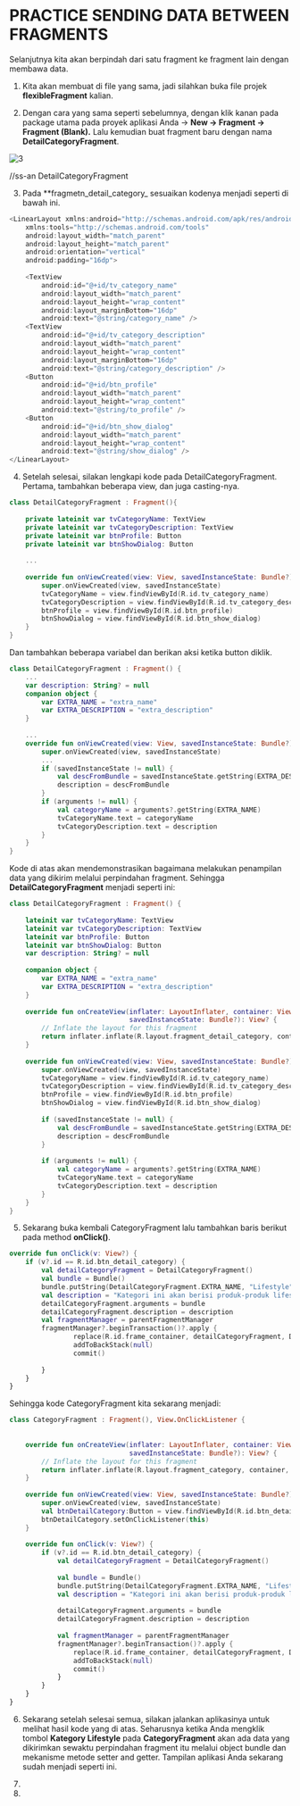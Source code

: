 # PRACTICE SENDING DATA BETWEEN FRAGMENTS

Selanjutnya kita akan berpindah dari satu fragment ke fragment lain dengan membawa data.

1. Kita akan membuat di file yang sama, jadi silahkan buka file projek **flexibleFragment** kalian.

2. Dengan cara yang sama seperti sebelumnya, dengan klik kanan pada package utama pada proyek aplikasi Anda → **New → Fragment → Fragment (Blank).** Lalu kemudian buat fragment baru dengan nama **DetailCategoryFragment**.

![3](assets/3.png)

//ss-an DetailCategoryFragment

3. Pada **fragmetn_detail_category_ sesuaikan kodenya menjadi seperti di bawah ini.
```kotlin
<LinearLayout xmlns:android="http://schemas.android.com/apk/res/android"
    xmlns:tools="http://schemas.android.com/tools"
    android:layout_width="match_parent"
    android:layout_height="match_parent"
    android:orientation="vertical"
    android:padding="16dp">
 
    <TextView
        android:id="@+id/tv_category_name"
        android:layout_width="match_parent"
        android:layout_height="wrap_content"
        android:layout_marginBottom="16dp"
        android:text="@string/category_name" />
    <TextView
        android:id="@+id/tv_category_description"
        android:layout_width="match_parent"
        android:layout_height="wrap_content"
        android:layout_marginBottom="16dp"
        android:text="@string/category_description" />
    <Button
        android:id="@+id/btn_profile"
        android:layout_width="match_parent"
        android:layout_height="wrap_content"
        android:text="@string/to_profile" />
    <Button
        android:id="@+id/btn_show_dialog"
        android:layout_width="match_parent"
        android:layout_height="wrap_content"
        android:text="@string/show_dialog" />
</LinearLayout>
```

4. Setelah selesai, silakan lengkapi kode pada DetailCategoryFragment. Pertama, tambahkan beberapa view, dan juga casting-nya.
```kotlin
class DetailCategoryFragment : Fragment(){
 
    private lateinit var tvCategoryName: TextView
    private lateinit var tvCategoryDescription: TextView
    private lateinit var btnProfile: Button
    private lateinit var btnShowDialog: Button
   
    ...
 
    override fun onViewCreated(view: View, savedInstanceState: Bundle?) {
        super.onViewCreated(view, savedInstanceState)
        tvCategoryName = view.findViewById(R.id.tv_category_name)
        tvCategoryDescription = view.findViewById(R.id.tv_category_description)
        btnProfile = view.findViewById(R.id.btn_profile)
        btnShowDialog = view.findViewById(R.id.btn_show_dialog)
    }
}
```
Dan tambahkan beberapa variabel dan berikan aksi ketika button diklik.
```kotlin
class DetailCategoryFragment : Fragment() {
    ...
    var description: String? = null
    companion object {
        var EXTRA_NAME = "extra_name"
        var EXTRA_DESCRIPTION = "extra_description"
    }
    
    ...
    override fun onViewCreated(view: View, savedInstanceState: Bundle?) {
        super.onViewCreated(view, savedInstanceState)
        ...
        if (savedInstanceState != null) {
            val descFromBundle = savedInstanceState.getString(EXTRA_DESCRIPTION)
            description = descFromBundle
        }
        if (arguments != null) {
            val categoryName = arguments?.getString(EXTRA_NAME)
            tvCategoryName.text = categoryName
            tvCategoryDescription.text = description
        }
    }
}
```
Kode di atas akan mendemonstrasikan bagaimana melakukan penampilan data yang dikirim melalui perpindahan fragment. Sehingga **DetailCategoryFragment** menjadi seperti ini:
```kotlin
class DetailCategoryFragment : Fragment() {
 
    lateinit var tvCategoryName: TextView
    lateinit var tvCategoryDescription: TextView
    lateinit var btnProfile: Button
    lateinit var btnShowDialog: Button
    var description: String? = null
 
    companion object {
        var EXTRA_NAME = "extra_name"
        var EXTRA_DESCRIPTION = "extra_description"
    }
   
    override fun onCreateView(inflater: LayoutInflater, container: ViewGroup?,
                              savedInstanceState: Bundle?): View? {
        // Inflate the layout for this fragment
        return inflater.inflate(R.layout.fragment_detail_category, container, false)
    }
 
    override fun onViewCreated(view: View, savedInstanceState: Bundle?) {
        super.onViewCreated(view, savedInstanceState)
        tvCategoryName = view.findViewById(R.id.tv_category_name)
        tvCategoryDescription = view.findViewById(R.id.tv_category_description)
        btnProfile = view.findViewById(R.id.btn_profile)
        btnShowDialog = view.findViewById(R.id.btn_show_dialog)
 
        if (savedInstanceState != null) {
            val descFromBundle = savedInstanceState.getString(EXTRA_DESCRIPTION)
            description = descFromBundle
        }
 
        if (arguments != null) {
            val categoryName = arguments?.getString(EXTRA_NAME)
            tvCategoryName.text = categoryName
            tvCategoryDescription.text = description
        }
    }
}
```



5. Sekarang buka kembali CategoryFragment lalu tambahkan baris berikut pada method **onClick()**.
```kotlin
override fun onClick(v: View?) {
    if (v?.id == R.id.btn_detail_category) {
        val detailCategoryFragment = DetailCategoryFragment()
        val bundle = Bundle()
        bundle.putString(DetailCategoryFragment.EXTRA_NAME, "Lifestyle")
        val description = "Kategori ini akan berisi produk-produk lifestyle"
        detailCategoryFragment.arguments = bundle
        detailCategoryFragment.description = description
        val fragmentManager = parentFragmentManager
        fragmentManager?.beginTransaction()?.apply {
                replace(R.id.frame_container, detailCategoryFragment, DetailCategoryFragment::class.java.simpleName)
                addToBackStack(null)
                commit()
            
        }
    }
}
```

Sehingga kode CategoryFragment kita sekarang menjadi:

```kotlin
class CategoryFragment : Fragment(), View.OnClickListener {
 
 
    override fun onCreateView(inflater: LayoutInflater, container: ViewGroup?,
                              savedInstanceState: Bundle?): View? {
        // Inflate the layout for this fragment
        return inflater.inflate(R.layout.fragment_category, container, false)
    }
 
    override fun onViewCreated(view: View, savedInstanceState: Bundle?) {
        super.onViewCreated(view, savedInstanceState)
        val btnDetailCategory:Button = view.findViewById(R.id.btn_detail_category)
        btnDetailCategory.setOnClickListener(this)
    }
 
    override fun onClick(v: View?) {
        if (v?.id == R.id.btn_detail_category) {
            val detailCategoryFragment = DetailCategoryFragment()
 
            val bundle = Bundle()
            bundle.putString(DetailCategoryFragment.EXTRA_NAME, "Lifestyle")
            val description = "Kategori ini akan berisi produk-produk lifestyle"
 
            detailCategoryFragment.arguments = bundle
            detailCategoryFragment.description = description
 
            val fragmentManager = parentFragmentManager
            fragmentManager?.beginTransaction()?.apply {
                replace(R.id.frame_container, detailCategoryFragment, DetailCategoryFragment::class.java.simpleName)
                addToBackStack(null)
                commit()
            }
        }
    }
}
```


6. Sekarang setelah selesai semua, silakan jalankan aplikasinya untuk melihat hasil kode yang di atas. Seharusnya ketika Anda mengklik tombol **Kategory Lifestyle** pada **CategoryFragment** akan ada data yang dikirimkan sewaktu perpindahan fragment itu melalui object bundle dan mekanisme metode setter and getter. Tampilan aplikasi Anda sekarang sudah menjadi seperti ini.


7. 
8. 



